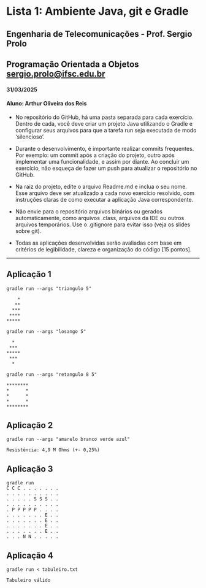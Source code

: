 # Lista 1: Ambiente Java, git e Gradle
## Engenharia de Telecomunicações - Prof. Sergio Prolo
## Programação Orientada a Objetos sergio.prolo@ifsc.edu.br

#### 31/03/2025
#### Aluno: Arthur Oliveira dos Reis

- No repositório do GitHub, há uma pasta separada para cada exercício. Dentro de cada, você deve
criar um projeto Java utilizando o Gradle e configurar seus arquivos para que a tarefa run seja
executada de modo ‘silencioso’.

- Durante o desenvolvimento, é importante realizar commits frequentes. Por exemplo: um commit
após a criação do projeto, outro após implementar uma funcionalidade, e assim por diante. Ao
concluir um exercício, não esqueça de fazer um push para atualizar o repositório no GitHub.

- Na raiz do projeto, edite o arquivo Readme.md e inclua o seu nome. Esse arquivo deve ser atualizado a cada novo exercício resolvido, com instruções claras de como executar a aplicação Java
correspondente.

- Não envie para o repositório arquivos binários ou gerados automaticamente, como arquivos .class,
arquivos da IDE ou outros arquivos temporários. Use o .gitignore para evitar isso (veja os slides
sobre git).

- Todas as aplicações desenvolvidas serão avaliadas com base em critérios de legibilidade, clareza e
organização do código [15 pontos].

---

## Aplicação 1 

```shell
gradle run --args "triangulo 5"

    *
   **
  ***
 ****
*****
```

```shell
gradle run --args "losango 5"

  *
 ***
*****
 ***
  *
```

```shell
gradle run --args "retangulo 8 5"

********
*      *
*      *
*      *
********
```


## Aplicação 2

```shell
gradle run --args "amarelo branco verde azul"

Resistência: 4,9 M Ohms (+- 0,25%)
```


## Aplicação 3

```shell
gradle run
C C C . . . . . . .
. . . . . . . . . .
. . . . . S S S . .
. . . . . . . . . .
. P P P P P . . . .
. . . . . . . E . .
. . . . . . . E . .
. . . . . . . E . .
. . . . . . . E . .
. . . N N . . . . .
```

## Aplicação 4

```shell
gradle run < tabuleiro.txt

Tabuleiro válido
```
